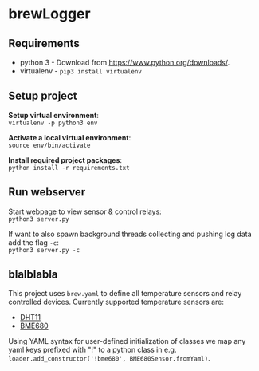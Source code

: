 # brewLogger

## Requirements
 - python 3 - Download from https://www.python.org/downloads/.
 - virtualenv -  `pip3 install virtualenv`

## Setup project

**Setup virtual environment**:  
`virtualenv -p python3 env`

**Activate a local virtual environment**:  
`source env/bin/activate`

**Install required project packages**:  
 `python install -r requirements.txt`

## Run webserver
Start webpage to view sensor & control relays:   
`python3 server.py`

If want to also spawn background threads collecting and pushing log data add the flag `-c`:   
`python3 server.py -c`


## blalblabla
This project uses `brew.yaml` to define all temperature sensors and relay controlled devices. Currently supported temperature sensors are: 
 - [DHT11](https://learn.adafruit.com/dht)
 - [BME680](https://learn.adafruit.com/adafruit-bme680-humidity-temperature-barometic-pressure-voc-gas)

Using YAML syntax for user-defined initialization of classes we map any yaml keys prefixed with "!" to a python class in e.g. `loader.add_constructor('!bme680', BME680Sensor.fromYaml)`.
